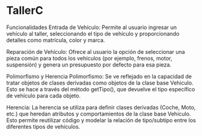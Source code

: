 # TallerC
Funcionalidades
Entrada de Vehículo: Permite al usuario ingresar un vehículo al taller, seleccionando el tipo de vehículo y proporcionando detalles como matrícula, color y marca.

Reparación de Vehículo: Ofrece al usuario la opción de seleccionar una pieza común para todos los vehículos (por ejemplo, frenos, motor, suspensión) y genera un presupuesto por defecto para esa pieza.

Polimorfismo y Herencia
Polimorfismo: Se ve reflejado en la capacidad de tratar objetos de clases derivadas como objetos de la clase base Vehiculo. Esto se hace a través del método getTipo(), que devuelve el tipo específico de vehículo para cada objeto.

Herencia: La herencia se utiliza para definir clases derivadas (Coche, Moto, etc.) que heredan atributos y comportamientos de la clase base Vehiculo. Esto permite reutilizar código y modelar la relación de tipo/subtipo entre los diferentes tipos de vehículos.
